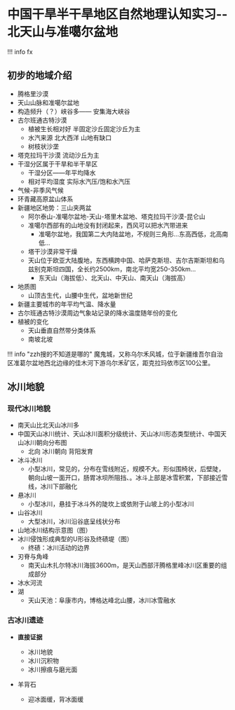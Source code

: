 # 中国干旱半干旱地区自然地理认知实习--北天山与准噶尔盆地  

!!! info
    fx

## 初步的地域介绍
* 腾格里沙漠
* 天山山脉和准噶尔盆地
* 构造频升（？）峡谷多—— 安集海大峡谷
* 古尔班通古特沙漠
    * 植被生长相对好 半固定沙丘固定沙丘为主
    * 水汽来源 北大西洋 山地有缺口
    * 树枝状沙垄
* 塔克拉玛干沙漠 流动沙丘为主
* 干湿分区属于干旱和半干旱区
    * 干湿分区——年平均降水
    * 相对平均湿度 实际水汽压/饱和水汽压
* 气候-非季风气候
* 环青藏高原盆山体系
* 新疆地区地势：三山夹两盆
    * 阿尔泰山-准噶尔盆地-天山-塔里木盆地、塔克拉玛干沙漠-昆仑山
    * 准噶尔西部有的山地没有封闭起来，西风可以把水汽带进来
        * 准噶尔盆地，我国第二大内陆盆地，不规则三角形...东高西低，北高南低...
    * 塔干沙漠非常干燥
    * 天山位于欧亚大陆腹地，东西横跨中国、哈萨克斯坦、吉尔吉斯斯坦和乌兹别克斯坦四国，全长约2500km，南北平均宽250-350km...
        * 东天山（海拔低）、北天山、中天山、南天山（海拔高）
* 地质图
    * 山顶古生代，山腰中生代，盆地新世纪
* 新疆主要城市的年平均气温、降水量
* 古尔班通古特沙漠周边气象站记录的降水温度随年份的变化
* 植被的变化
    * 天山垂直自然带分类体系
    * 南坡北坡

!!! info "zzh搜的不知道是哪的"
    魔鬼城，又称乌尔禾风城，位于新疆维吾尔自治区准葛尔盆地西北边缘的佳木河下游乌尔禾矿区，距克拉玛依市区100公里。


## 冰川地貌
### 现代冰川地貌
* 南天山比北天山冰川多
* 中国天山冰川统计、天山冰川面积分级统计、天山冰川形态类型统计、中国天山冰川朝向分布图
    * 北向 冰川朝向 背阳发育
* 冰斗冰川
    * 小型冰川，常见的，分布在雪线附近，规模不大。形似围椅状，后壁陡，朝向山坡一面开口，肠胃冰坝所阻挡、。冰斗上部是冰雪积累，下部接近雪线，冰川下部融化
* 悬冰川
    * 小型冰川，悬挂于冰斗外的陡坎上或依附于山坡上的小型冰川
* 山谷冰川
    * 大型冰川，冰川沿谷底呈线状分布
* 山地冰川结构示意图（图）
* 冰川侵蚀形成典型的U形谷及终碛堤（图）
    * 终碛：冰川活动的边界
* 刃脊与角峰
    * 南天山木扎尔特冰川海拔3600m，是天山西部汗腾格里峰冰川区重要的组成部分
* 冰水河流
* 湖
    * 天山天池：阜康市内，博格达峰北山腰，冰川冰雪融水

### 古冰川遗迹
* **直接证据**
    * 冰川地貌
    * 冰川沉积物
    * 冰川擦痕与磨光面

* 羊背石
    * 迎冰面缓，背冰面缓